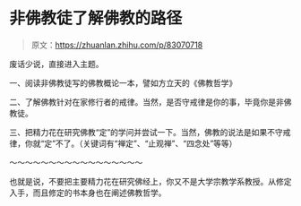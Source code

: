 # 非佛教徒了解佛教的路径

> 原文：<https://zhuanlan.zhihu.com/p/83070718>

废话少说，直接进入主题。

一、阅读非佛教徒写的佛教概论一本，譬如方立天的《佛教哲学》

二、了解佛教针对在家修行者的戒律。当然，是否守戒律是你的事，毕竟你是非佛教徒。

三、把精力花在研究佛教“定”的学问并尝试一下。当然，佛教的说法是如果不守戒律，你就“定”不了。（关键词有“禅定”、“止观禅”、“四念处”等等）

～～～～～～～～～～～～～～～～～

也就是说，不要把主要精力花在研究佛经上，你又不是大学宗教学系教授。从修定入手，而且修定的书本身也在阐述佛教哲学。